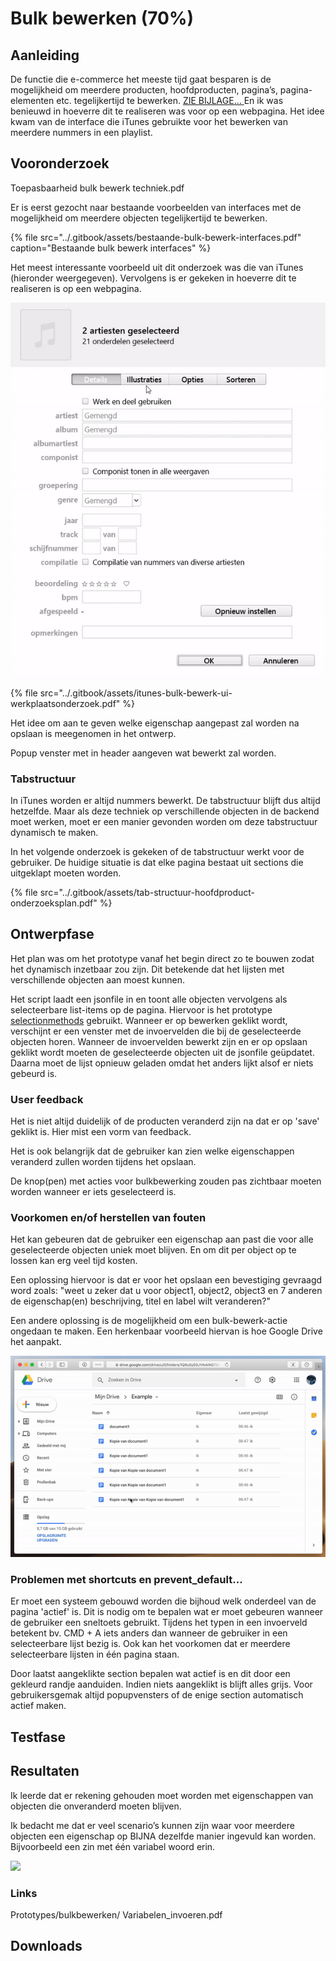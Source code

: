 # Bulk bewerken \(70%\)

## Aanleiding

De functie die e-commerce het meeste tijd gaat besparen is de mogelijkheid om meerdere producten, hoofdproducten, pagina’s, pagina-elementen etc. tegelijkertijd te bewerken. [ZIE BIJLAGE... ](7.-bulkbewerken.md)En ik was benieuwd in hoeverre dit te realiseren was voor op een webpagina. Het idee kwam van de interface die iTunes gebruikte voor het bewerken van meerdere nummers in een playlist. 

## Vooronderzoek

Toepasbaarheid bulk bewerk techniek.pdf 

Er is eerst gezocht naar bestaande voorbeelden van interfaces met de mogelijkheid om meerdere objecten tegelijkertijd te bewerken. 

{% file src="../.gitbook/assets/bestaande-bulk-bewerk-interfaces.pdf" caption="Bestaande bulk bewerk interfaces" %}

Het meest interessante voorbeeld uit dit onderzoek was die van iTunes \(hieronder weergegeven\). Vervolgens is er gekeken in hoeverre dit te realiseren is op een webpagina. 

![](../.gitbook/assets/itunes_bulkbewerkui.gif)

{% file src="../.gitbook/assets/itunes-bulk-bewerk-ui-werkplaatsonderzoek.pdf" %}

Het idee om aan te geven welke eigenschap aangepast zal worden na opslaan is meegenomen in het ontwerp. 

Popup venster met in header aangeven wat bewerkt zal worden. 

### Tabstructuur

In iTunes worden er altijd nummers bewerkt. De tabstructuur blijft dus altijd hetzelfde. Maar als deze techniek op verschillende objecten in de backend moet werken, moet er een manier gevonden worden om deze tabstructuur dynamisch te maken. 

In het volgende onderzoek is gekeken of de tabstructuur werkt voor de gebruiker. De huidige situatie is dat elke pagina bestaat uit sections die uitgeklapt moeten worden. 

{% file src="../.gitbook/assets/tab-structuur-hoofdproduct-onderzoeksplan.pdf" %}

## Ontwerpfase

Het plan was om het prototype vanaf het begin direct zo te bouwen zodat het dynamisch inzetbaar zou zijn. Dit betekende dat het lijsten met verschillende objecten aan moest kunnen.

Het script laadt een jsonfile in en toont alle objecten vervolgens als selecteerbare list-items op de pagina. Hiervoor is het prototype [selectionmethods](3.-selection-methods.md) gebruikt. Wanneer er op bewerken geklikt wordt, verschijnt er een venster met de invoervelden die bij de geselecteerde objecten horen. Wanneer de invoervelden bewerkt zijn en er op opslaan geklikt wordt moeten de geselecteerde objecten uit de jsonfile geüpdatet. Daarna moet de lijst opnieuw geladen omdat het anders lijkt alsof er niets gebeurd is.

### User feedback

Het is niet altijd duidelijk of de producten veranderd zijn na dat er op 'save' geklikt is. Hier mist een vorm van feedback.

Het is ook belangrijk dat de gebruiker kan zien welke eigenschappen veranderd zullen worden tijdens het opslaan. 

De knop\(pen\) met acties voor bulkbewerking zouden pas zichtbaar moeten worden wanneer er iets geselecteerd is. 

### Voorkomen en/of herstellen van fouten

Het kan gebeuren dat de gebruiker een eigenschap aan past die voor alle geselecteerde objecten uniek moet blijven. En om dit per object op te lossen kan erg veel tijd kosten. 

Een oplossing hiervoor is dat er voor het opslaan een bevestiging gevraagd word zoals: "weet u zeker dat u voor object1, object2, object3 en 7 anderen de eigenschap\(en\) beschrijving, titel en label wilt veranderen?"

Een andere oplossing is de mogelijkheid om een bulk-bewerk-actie ongedaan te maken. Een herkenbaar voorbeeld hiervan is hoe Google Drive het aanpakt. 

![](../.gitbook/assets/googledrive_undo.gif)

### Problemen met shortcuts en prevent\_default...

Er moet een systeem gebouwd worden die bijhoud welk onderdeel van de pagina 'actief' is. Dit is nodig om te bepalen wat er moet gebeuren wanneer de gebruiker een sneltoets gebruikt. Tijdens het typen in een invoerveld betekent bv. CMD + A iets anders dan wanneer de gebruiker in een selecteerbare lijst bezig is. Ook kan het voorkomen dat er meerdere selecteerbare lijsten in één pagina staan. 

Door laatst aangeklikte section bepalen wat actief is en dit door een gekleurd randje aanduiden. Indien niets aangeklikt is blijft alles grijs. Voor gebruikersgemak altijd popupvensters of de enige section automatisch actief maken. 

## Testfase

## Resultaten

Ik leerde dat er rekening gehouden moet worden met eigenschappen van objecten die onveranderd moeten blijven. 

Ik bedacht me dat er veel scenario’s kunnen zijn waar voor meerdere objecten een eigenschap op BIJNA dezelfde manier ingevuld kan worden. Bijvoorbeeld een zin met één variabel woord erin. 



![](../.gitbook/assets/bulkbewerken.gif)



### Links



Prototypes/bulkbewerken/ Variabelen\_invoeren.pdf

## Downloads



